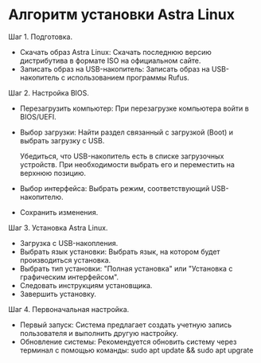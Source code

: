 # Алгоритм установки Astra Linux

Шаг 1. Подготовка.  
- Скачать образ Astra Linux: Скачать последнюю версию дистрибутива в формате ISO на официальном сайте.
- Записать образ на USB-накопитель: Записать образ на USB-накопитель с использованием программы Rufus.

Шаг 2. Настройка BIOS.
- Перезагрузить компьютер: При перезагрузке компьютера войти в BIOS/UEFI.
- Выбор загрузки: Найти раздел связанный с загрузкой (Boot) и выбрать загрузку с USB.

    Убедиться, что USB-накопитель есть в списке загрузочных устройств. При необходимости выбрать его 
    и переместить на верхнюю позицию.

- Выбор интерфейса: Выбрать режим, соответствующий USB-накопителю.
- Сохранить изменения.

Шаг 3. Установка Astra Linux.
- Загрузка с USB-накопления.
- Выбрать язык установки: Выбрать язык, на котором будет производиться установка.
- Выбрать тип установки: "Полная установка" или "Установка с графическим интерфейсом".
- Следовать инструкциям установщика.
- Завершить установку.

Шаг 4. Первоначальная настройка.
- Первый запуск: Система предлагает создать учетную запись пользователя и выполнить другую настройку.
- Обновление системы: Рекомендуется обновить систему через терминал с помощью команды: sudo apt update && sudo apt upgrate
